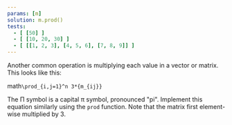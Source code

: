 ```yaml
---
params: [m]
solution: m.prod()
tests:
  - [ [50] ]
  - [ [10, 20, 30] ]
  - [ [[1, 2, 3], [4, 5, 6], [7, 8, 9]] ]
---
```


Another common operation is multiplying each value in a vector or matrix. This looks like this:

math`\prod_{i,j=1}^n 3*{m_{ij}}`

The Π symbol is a capital π symbol, pronounced "pi". Implement this equation similarly using the `prod` function. Note that the matrix first element-wise multiplied by 3.
